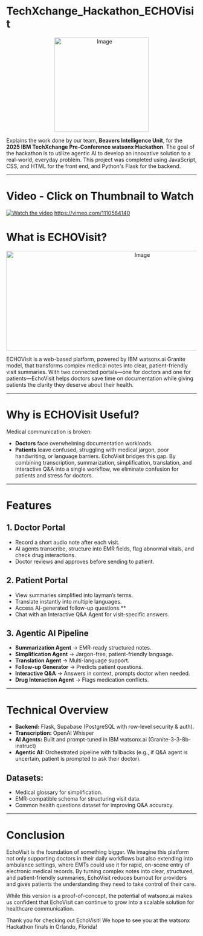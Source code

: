 # TechXchange_Hackathon_ECHOVisit
<div align="center">
<img width="250" height="250" alt="Image" src="https://github.com/user-attachments/assets/50c2a6e3-fab4-4082-96e8-5fef510f6dcf" />
</div>

Explains the work done by our team, **Beavers Intelligence Unit**, for the **2025 IBM TechXchange Pre-Conference watsonx Hackathon**. The goal of the hackathon is to utilize agentic AI to develop an innovative solution to a real-world, everyday problem. This project was completed using JavaScript, CSS, and HTML for the front end, and Python's Flask for the backend. 

---

# Video - Click on Thumbnail to Watch
[![Watch the video](https://i.vimeocdn.com/video/2048355535-e6c601fe2375a32c9de50153ab1c71ef5758753582af0720072a49a649c0fc0d-d_960x540?&r=pad&region=us)](https://vimeo.com/1110564140)
https://vimeo.com/1110564140

# What is ECHOVisit?
<div align="center">
<img width="704" height="264" alt="Image" src="https://github.com/user-attachments/assets/11b25f72-0548-44c1-b71b-0faa63b3eea3" />
</div>

ECHOVisit is a web-based platform, powered by IBM watsonx.ai Granite model, that transforms complex medical notes into clear, patient-friendly visit summaries. With two connected portals—one for doctors and one for patients—EchoVisit helps doctors save time on documentation while giving patients the clarity they deserve about their health.

---

# Why is ECHOVisit Useful?
Medical communication is broken:
- **Doctors** face overwhelming documentation workloads.
- **Patients** leave confused, struggling with medical jargon, poor handwriting, or language barriers.
EchoVisit bridges this gap. By combining transcription, summarization, simplification, translation, and interactive Q&A into a single workflow, we eliminate confusion for patients and stress for doctors.

--- 

# Features
## 1. Doctor Portal
- Record a short audio note after each visit.
- AI agents transcribe, structure into EMR fields, flag abnormal vitals, and check drug interactions.
- Doctor reviews and approves before sending to patient.

## 2. Patient Portal
- View summaries simplified into layman’s terms.
- Translate instantly into multiple languages.
- Access AI-generated follow-up questions.**
- Chat with an Interactive Q&A Agent for visit-specific answers.

## 3. Agentic AI Pipeline
- **Summarization Agent** → EMR-ready structured notes.
- **Simplification Agent** → Jargon-free, patient-friendly language.
- **Translation Agent** → Multi-language support.
- **Follow-up Generator** → Predicts patient questions.
- **Interactive Q&A** → Answers in context, prompts doctor when needed.
- **Drug Interaction Agent** → Flags medication conflicts.

---

# Technical Overview
- **Backend:** Flask, Supabase (PostgreSQL with row-level security & auth).
- **Transcription:** OpenAI Whisper
- **AI Agents:** Built and prompt-tuned in IBM watsonx.ai (Granite-3-3-8b-instruct)
- **Agentic AI:** Orchestrated pipeline with fallbacks (e.g., if Q&A agent is uncertain, patient is prompted to ask their doctor).

## Datasets:
- Medical glossary for simplification.
- EMR-compatible schema for structuring visit data.
- Common health questions dataset for improving Q&A accuracy.

---

# Conclusion
EchoVisit is the foundation of something bigger. We imagine this platform not only supporting doctors in their daily workflows but also extending into ambulance settings, where EMTs could use it for rapid, on-scene entry of electronic medical records. By turning complex notes into clear, structured, and patient-friendly summaries, EchoVisit reduces burnout for providers and gives patients the understanding they need to take control of their care.

While this version is a proof-of-concept, the potential of watsonx.ai makes us confident that EchoVisit can continue to grow into a scalable solution for healthcare communication.

Thank you for checking out EchoVisit! We hope to see you at the watsonx Hackathon finals in Orlando, Florida!
